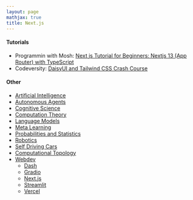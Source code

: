 ```yaml
---
layout: page
mathjax: true
title: Next.js
---
```


#### Tutorials
* Programmin with Mosh: [Next js Tutorial for Beginners: Nextjs 13 (App Router) with TypeScript](https://www.youtube.com/watch?v=ZVnjOPwW4ZA)
* Codeversity: [DaisyUI and Tailwind CSS Crash Course](https://www.youtube.com/watch?v=th8OswsAq6Q)

#### Other
* [Artificial Intelligence](/artificial_intelligence)
* [Autonomous Agents](/autonomous_agents)
* [Cognitive Science](/cognitive_science)
* [Computation Theory](/computation_theory)
* [Language Models](/language_models)
* [Meta Learning](/meta_learning)
* [Probabilities and Statistics](/probabilities_and_statistics)
* [Robotics](/robotics)
* [Self Driving Cars](/self_driving_cars)
* [Computational Topology](/computational_topology)
* [Webdev](/webdev)
  * [Dash](/webdev/dash)
  * [Gradio](/webdev/gradio)
  * [Next.js](/webdev/next_js)
  * [Streamlit](/webdev/streamlit)
  * [Vercel](/webdev/vercel)
